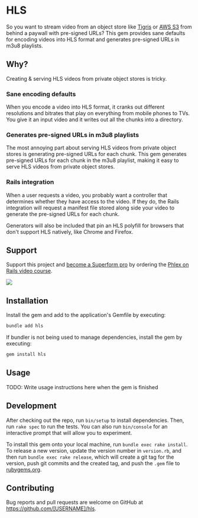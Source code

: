 # HLS

So you want to stream video from an object store like [Tigris](https://tigrisdata.com/) or [AWS S3](https://aws.amazon.com/s3/) from behind a paywall with pre-signed URLs? This gem provides sane defaults for encoding videos into HLS format and generates pre-signed URLs in m3u8 playlists.

## Why?

Creating & serving HLS videos from private object stores is tricky.

### Sane encoding defaults

When you encode a video into HLS format, it cranks out different resolutions and bitrates that play on everything from mobile phones to TVs. You give it an input video and it writes out all the chunks into a directory.

### Generates pre-signed URLs in m3u8 playlists

The most annoying part about serving HLS videos from private object stores is generating pre-signed URLs for each chunk. This gem generates pre-signed URLs for each chunk in the m3u8 playlist, making it easy to serve HLS videos from private object stores.

### Rails integration

When a user requests a video, you probably want a controller that determines whether they have access to the video. If they do, the Rails integration will request a manifest file stored along side your video to generate the pre-signed URLs for each chunk.

Generators will also be included that pin an HLS polyfill for browsers that don't support HLS natively, like Chrome and Firefox.

## Support

Support this project and [become a Superform pro](https://beautifulruby.com/phlex/forms/overview) by ordering the [Phlex on Rails video course](https://beautifulruby.com/phlex).

[![](https://immutable.terminalwire.com/NgTt6nzO1aEnExV8j6ODuKt2iZpY74ZF8ecpUSCp4A0tXA0ErpJIS4cdMX0tQQKOWwZSl65jWnpzpgCLJThhhWtZJGr42XKt7WIi.png)](https://beautifulruby.com/phlex/forms/overview)

## Installation

Install the gem and add to the application's Gemfile by executing:

```bash
bundle add hls
```

If bundler is not being used to manage dependencies, install the gem by executing:

```bash
gem install hls
```

## Usage

TODO: Write usage instructions here when the gem is finished

## Development

After checking out the repo, run `bin/setup` to install dependencies. Then, run `rake spec` to run the tests. You can also run `bin/console` for an interactive prompt that will allow you to experiment.

To install this gem onto your local machine, run `bundle exec rake install`. To release a new version, update the version number in `version.rb`, and then run `bundle exec rake release`, which will create a git tag for the version, push git commits and the created tag, and push the `.gem` file to [rubygems.org](https://rubygems.org).

## Contributing

Bug reports and pull requests are welcome on GitHub at https://github.com/[USERNAME]/hls.
